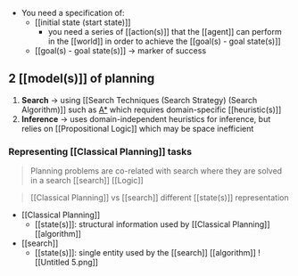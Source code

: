 - You need a specification of:
    - [[initial state (start state)]]
        - you need a series of [[action(s)]] that the [[agent]] can perform in the [[world]] in order to achieve the [[goal(s) - goal state(s)]]
    - [[goal(s) - goal state(s)]] → marker of success

## 2 [[model(s)]] of planning
1. **Search** → using [[Search Techniques (Search Strategy) (Search Algorithm)]] such as [A*](https://www.notion.so/week04-Local-Search-Stochastic-Search-74d77c6537cc4e0495da5556ded9709f?pvs=21) which requires domain-specific [[heuristic(s)]]
2. **Inference** → uses domain-independent heuristics for inference, but relies on [[Propositional Logic]] which may be space inefficient

### Representing [[Classical Planning]] tasks

> Planning problems are co-related with search
> 	where they are solved in a search
> [[search]]
> [[Logic]]

>[[Classical Planning]] vs [[search]]
>	different [[state(s)]] representation

- [[Classical Planning]]
	- [[state(s)]]: structural information used by [[Classical Planning]] [[algorithm]]
- [[search]]
	- [[state(s)]]: single entity used by the [[search]] [[algorithm]]
![[Untitled 5.png]]